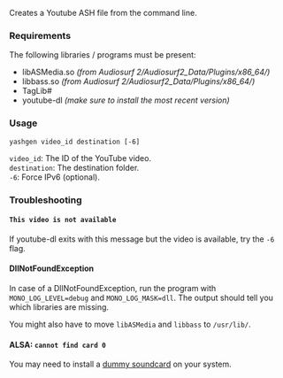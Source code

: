 Creates a Youtube ASH file from the command line.

### Requirements
The following libraries / programs must be present:

* libASMedia.so *(from Audiosurf 2/Audiosurf2_Data/Plugins/x86_64/)*  
* libbass.so *(from Audiosurf 2/Audiosurf2_Data/Plugins/x86_64/)*  
* TagLib#  
* youtube-dl *(make sure to install the most recent version)*

### Usage

`yashgen video_id destination [-6]`

`video_id`: The ID of the YouTube video.  
`destination`: The destination folder.  
`-6`: Force IPv6 (optional).

### Troubleshooting

#### `This video is not available`
If youtube-dl exits with this message but the video is available, try 
the `-6` flag.

#### DllNotFoundException
In case of a DllNotFoundException, run the program with `MONO_LOG_LEVEL=debug` 
and `MONO_LOG_MASK=dll`. The output should tell you which libraries are missing.

You might also have to move `libASMedia` and `libbass` to `/usr/lib/`.

#### ALSA: `cannot find card 0`
You may need to install a [dummy soundcard](https://www.raspberrypi.org/forums/viewtopic.php?p=485842&sid=5b596e5473571e5918872059e32a6873#p485842) 
on your system.
